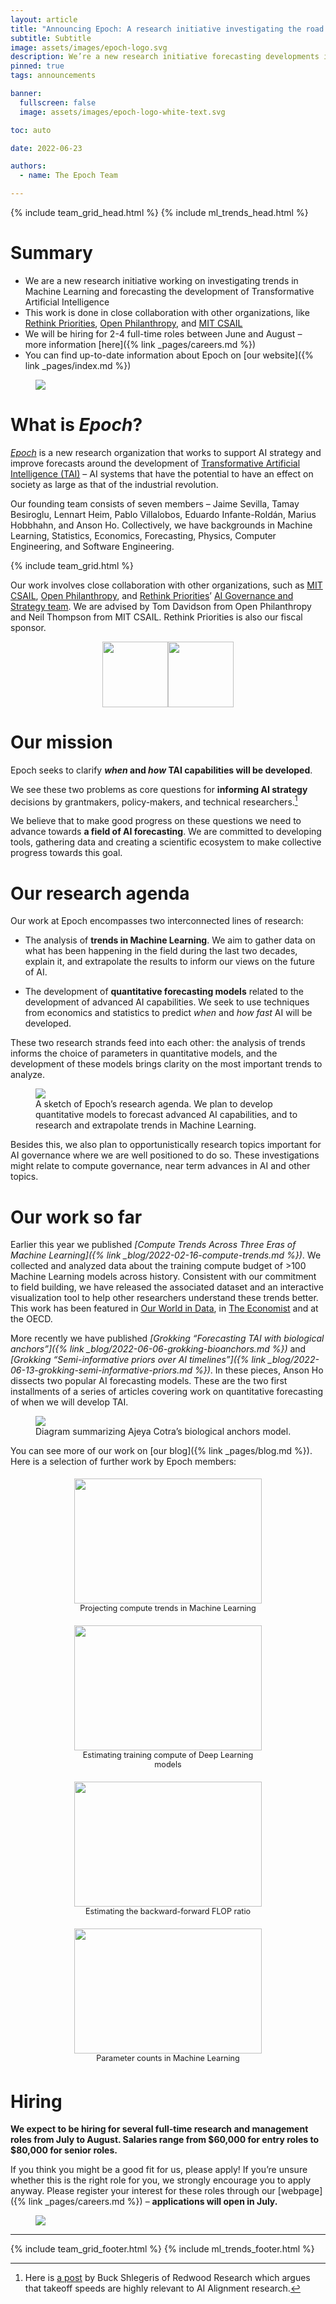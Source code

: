 ```yaml
---
layout: article
title: "Announcing Epoch: A research initiative investigating the road to transformative AI"
subtitle: Subtitle
image: assets/images/epoch-logo.svg
description: We’re a new research initiative forecasting developments in AI. Come join us!
pinned: true
tags: announcements

banner:
  fullscreen: false
  image: assets/images/epoch-logo-white-text.svg

toc: auto

date: 2022-06-23

authors:
  - name: The Epoch Team

---
```


{% include team_grid_head.html %}
{% include ml_trends_head.html %}

<style>
  /* fix toc */
  d-article d-contents {
    position: initial;
  }

  d-article d-contents a {
    color: black !important;
  }

  .banner-img-wrapper img {
    border-radius: 0px;
  }

  .member-resources {
    display: none;
  }

  .team-grid {
    grid-gap: 1.3rem !important;
    grid-template-columns: repeat(auto-fill, 200px);
  }

  .member {
    max-width: 200px;
    width: 100%;
  }

  .logos {
    display: flex;
    flex-wrap: wrap;
    justify-content: center;
    justify-items: stretch;
  }

  .logos a {
    text-decoration: none !important;
    border: 0 !important;
    outline: none !important;
  }

  .logos img {
    height: 105px;
  }

  .workshow {
    display: flex;
    flex-wrap: wrap;
    text-align: center;
    justify-content: space-around;
    gap: 10px;
    margin-bottom: 1em;
  }

  .workshow .work {
    width: 300px;
    padding: 5px;
    text-decoration: none !important;
    border: none !important;
  }

  .workshow .work:hover {
    box-shadow: 0 0 6px 3px rgb(0 0 0 / 55%);
    border-radius: var(--default-radius);
  }

  .workshow .work .thumbnail {
    height: 200px;
  }

  .workshow .work .thumbnail img {
    height: 100%;
    width: 100%;
    object-fit: scale-down;
  }

  .workshow .work .description {
    font-size: 0.9em;
  }
</style>

# Summary

* We are a new research initiative working on investigating trends in Machine Learning and forecasting the development of Transformative Artificial Intelligence
* This work is done in close collaboration with other organizations, like [Rethink Priorities](https://rethinkpriorities.org/), [Open Philanthropy](https://www.openphilanthropy.org/), and [MIT CSAIL](https://www.csail.mit.edu/)
* We will be hiring for 2-4 full-time roles between June and August – more information [here]({% link _pages/careers.md %})
* You can find up-to-date information about Epoch on [our website]({% link _pages/index.md %})

<figure style="width: 60%; min-width: min(350px, 100%);">
  <img src="/assets/images/epoch-logo.svg">
</figure>


# What is *Epoch*?

[*Epoch*](https://epochai.org/) is a new research organization that works to support AI strategy and improve forecasts around the development of [Transformative Artificial Intelligence (TAI)](https://www.openphilanthropy.org/blog/some-background-our-views-regarding-advanced-artificial-intelligence) – AI systems that have the potential to have an effect on society as large as that of the industrial revolution.

Our founding team consists of seven members – Jaime Sevilla, Tamay Besiroglu, Lennart Heim, Pablo Villalobos, Eduardo Infante-Roldán, Marius Hobbhahn, and Anson Ho. Collectively, we have backgrounds in Machine Learning, Statistics, Economics, Forecasting, Physics, Computer Engineering, and Software Engineering.

<div class="team-grid">
  {% include team_grid.html %}
</div>

Our work involves close collaboration with other organizations, such as [MIT CSAIL](https://www.csail.mit.edu/), [Open Philanthropy](https://www.openphilanthropy.org/), and [Rethink Priorities](https://rethinkpriorities.org/)’ [AI Governance and Strategy team](https://forum.effectivealtruism.org/posts/K7tjvcDurrCj72D7H/rethink-priorities-2021-impact-and-2022-strategy). We are advised by Tom Davidson from Open Philanthropy and Neil Thompson from MIT CSAIL. Rethink Priorities is also our fiscal sponsor.

<div class="logos">
  <a href="https://www.openphilanthropy.org/"><img src="/assets/images/logos/op-logo.png"></a>
  <a href="https://rethinkpriorities.org/"><img src="/assets/images/logos/rp-logo.png"></a>
</div>

# Our mission

Epoch seeks to clarify **_when_ and _how_ TAI capabilities will be developed**.

We see these two problems as core questions for **informing AI strategy** decisions by grantmakers, policy-makers, and technical researchers.[^1]

We believe that to make good progress on these questions we need to advance towards **a field of AI forecasting**. We are committed to developing tools, gathering data and creating a scientific ecosystem to make collective progress towards this goal.

# Our research agenda

Our work at Epoch encompasses two interconnected lines of research:

* The analysis of **trends in Machine Learning**. We aim to gather data on what has been happening in the field during the last two decades, explain it, and extrapolate the results to inform our views on the future of AI.

* The development of **quantitative forecasting models** related to the development of advanced AI capabilities. We seek to use techniques from economics and statistics to predict _when_ and _how fast_ AI will be developed.

These two research strands feed into each other: the analysis of trends informs the choice of parameters in quantitative models, and the development of these models brings clarity on the most important trends to analyze.

<figure>
  <img src="/assets/images/posts/2022/research-agenda-sketch.png">
  <figcaption class="caption">
    A sketch of Epoch’s research agenda. We plan to develop quantitative models to forecast advanced AI capabilities, and to research and extrapolate trends in Machine Learning.
  </figcaption>
</figure>

Besides this, we also plan to opportunistically research topics important for AI governance where we are well positioned to do so. These investigations might relate to compute governance, near term advances in AI and other topics. 

# Our work so far

Earlier this year we published *[Compute Trends Across Three Eras of Machine Learning]({% link _blog/2022-02-16-compute-trends.md %})*. We collected and analyzed data about the training compute budget of >100 Machine Learning models across history. Consistent with our commitment to field building, we have released the associated dataset and an interactive visualization tool to help other researchers understand these trends better. This work has been featured in [Our World in Data](https://ourworldindata.org/grapher/ai-training-computation), in [The Economist](https://www.economist.com/interactive/briefing/2022/06/11/huge-foundation-models-are-turbo-charging-ai-progress) and at the OECD.

<div id="trends-graph-wrapper">
  <div id="trends-graph">
  </div>
</div>

More recently we have published *[Grokking “Forecasting TAI with biological anchors”]({% link _blog/2022-06-06-grokking-bioanchors.md %})* and *[Grokking “Semi-informative priors over AI timelines”]({% link _blog/2022-06-13-grokking-semi-informative-priors.md %})*. In these pieces, Anson Ho dissects two popular AI forecasting models. These are the two first installments of a series of articles covering work on quantitative forecasting of when we will develop TAI.

<figure>
  <img src="/assets/images/posts/2022/bioanchors-diagram.png">
  <figcaption class="caption">
    Diagram summarizing Ajeya Cotra’s biological anchors model.
  </figcaption>
</figure>

You can see more of our work on [our blog]({% link _pages/blog.md %}). Here is a selection of further work by Epoch members:


<div class="workshow">
  <a href="{% link _blog/2022-03-07-projecting-compute-trends.md %}" class="work">
    <div class="thumbnail"><img src="{% link assets/images/posts/2022/projecting-compute-trends.jpeg %}"></div>
    <div class="description">Projecting compute trends in Machine Learning</div>
  </a>

  <a href="{% link _blog/2022-01-20-estimating-training-compute.md %}" class="work">
    <div class="thumbnail"><img src="{% link assets/images/posts/2022/estimating-training-compute.png %}"></div>
    <div class="description">Estimating training compute of Deep Learning models</div>
  </a>

  <a href="{% link _blog/2021-12-13-backward-forward-FLOP-ratio.md %}" class="work">
    <div class="thumbnail"><img src="{% link assets/images/posts/2022/backward-forward-FLOP-ratio.png %}"></div>
    <div class="description">Estimating the backward-forward FLOP ratio</div>
  </a>

  <a href="{% link _blog/2021-06-19-parameter-counts.md %}" class="work">
    <div class="thumbnail"><img src="{% link assets/images/posts/2022/parameter-counts.png %}"></div>
    <div class="description">Parameter counts in Machine Learning</div>
  </a>
</div>

# Hiring

**We expect to be hiring for several full-time research and management roles from July to August. Salaries range from $60,000 for entry roles to $80,000 for senior roles.**

If you think you might be a good fit for us, please apply! If you’re unsure whether this is the right role for you, we strongly encourage you to apply anyway. Please register your interest for these roles through our [webpage]({% link _pages/careers.md %}) – **applications will open in July.**

<figure>
  <img src="/assets/images/posts/2022/founding-members.png">
</figure>

---

[^1]: Here is [a post](https://www.lesswrong.com/posts/hRohhttbtpY3SHmmD/takeoff-speeds-have-a-huge-effect-on-what-it-means-to-work-1) by Buck Shlegeris of Redwood Research which argues that takeoff speeds are highly relevant to AI Alignment research.

{% include team_grid_footer.html %}
{% include ml_trends_footer.html %}

